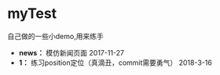 # myTest

自己做的一些小demo,用来练手

- **news：** 模仿新闻页面                                                                 2017-11-27
- **1：** 练习position定位（真滴丑，commit需要勇气）              2018-3-16                                                                        
